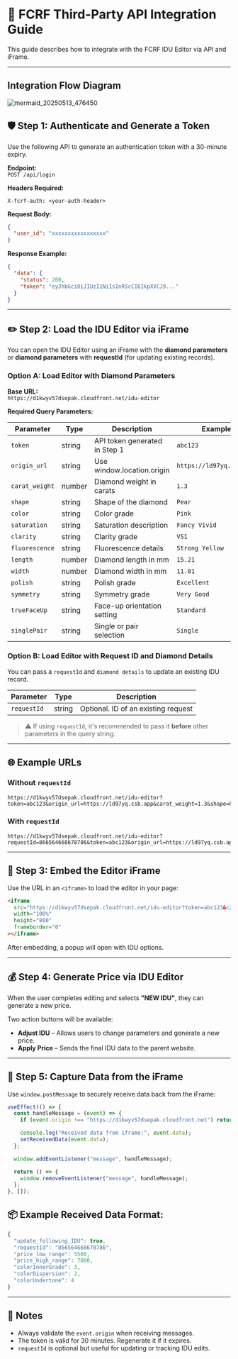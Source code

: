 
# 🔗 FCRF Third-Party API Integration Guide

This guide describes how to integrate with the FCRF IDU Editor via API and iFrame.

---

## Integration Flow Diagram

![mermaid_20250513_476450](https://github.com/user-attachments/assets/586585aa-6bcc-4b90-9c1f-47471d0e0ee1)

## 🛡️ Step 1: Authenticate and Generate a Token

Use the following API to generate an authentication token with a 30-minute expiry.

**Endpoint:**  
`POST /api/login`

**Headers Required:**
```
X-fcrf-auth: <your-auth-header>
```

**Request Body:**
```json
{
  "user_id": "xxxxxxxxxxxxxxxxx"
}
```

**Response Example:**
```json
{
  "data": {
    "status": 200,
    "token": "eyJhbGciOiJIUzI1NiIsInR5cCI6IkpXVCJ9..."
  }
}
```

---

## ✏️ Step 2: Load the IDU Editor via iFrame

You can open the IDU Editor using an iFrame with the **diamond parameters** or **diamond parameters** with **requestId**  (for updating existing records).

### Option A: Load Editor with Diamond Parameters

**Base URL:**  
`https://d1kwyv57dsepak.cloudfront.net/idu-editor`

**Required Query Parameters:**

| Parameter     | Type    | Description                            | Example           |
|--------------|---------|----------------------------------------|-------------------|
| `token`      | string  | API token generated in Step 1          | `abc123`          |
| `origin_url`      | string  | Use window.location.origin          | `https://ld97yq.csb.app`          |
| `carat_weight` | number  | Diamond weight in carats              | `1.3`             |
| `shape`      | string  | Shape of the diamond                   | `Pear`            |
| `color`      | string  | Color grade                            | `Pink`            |
| `saturation` | string  | Saturation description                 | `Fancy Vivid`     |
| `clarity`    | string  | Clarity grade                          | `VS1`             |
| `fluorescence` | string | Fluorescence details                  | `Strong Yellow`   |
| `length`     | number  | Diamond length in mm                   | `15.21`           |
| `width`      | number  | Diamond width in mm                    | `11.01`           |
| `polish`     | string  | Polish grade                           | `Excellent`       |
| `symmetry`   | string  | Symmetry grade                         | `Very Good`       |
| `trueFaceUp` | string  | Face-up orientation setting            | `Standard`        |
| `singlePair` | string  | Single or pair selection               | `Single`          |

### Option B: Load Editor with Request ID and Diamond Details

You can pass a `requestId` and `diamond details` to update an existing IDU record.

| Parameter     | Type    | Description                            |
|---------------|---------|----------------------------------------|
| `requestId`   | string  | Optional. ID of an existing request    |

> ⚠️ If using `requestId`, it's recommended to pass it **before** other parameters in the query string.

---

## 🌐 Example URLs

### Without `requestId`
```
https://d1kwyv57dsepak.cloudfront.net/idu-editor?token=abc123&origin_url=https://ld97yq.csb.app&carat_weight=1.3&shape=Pear&color=Pink&saturation=Fancy%20Vivid&clarity=VS1&fluorescence=Strong%20Yellow&length=15.21&width=11.01&polish=Excellent&symmetry=Very%20Good&trueFaceUp=Standard&singlePair=Single
```

### With `requestId`
```
https://d1kwyv57dsepak.cloudfront.net/idu-editor?requestId=866564668678786&token=abc123&origin_url=https://ld97yq.csb.app&carat_weight=1.3&shape=Pear&color=Pink&saturation=Fancy%20Vivid&clarity=VS1&fluorescence=Strong%20Yellow&length=15.21&width=11.01&polish=Excellent&symmetry=Very%20Good&trueFaceUp=Standard&singlePair=Single
```

---

## 🧩 Step 3: Embed the Editor iFrame

Use the URL in an `<iframe>` to load the editor in your page:

```html
<iframe 
  src="https://d1kwyv57dsepak.cloudfront.net/idu-editor?token=abc123&carat_weight=1.3&shape=Pear&color=Pink&saturation=Fancy%20Vivid&clarity=VS1&fluorescence=Strong%20Yellow&length=15.21&width=11.01&polish=Excellent&symmetry=Very%20Good&trueFaceUp=Standard&singlePair=Single"
  width="100%"
  height="800"
  frameborder="0"
></iframe>
```

After embedding, a popup will open with IDU options.

---

## 💰 Step 4: Generate Price via IDU Editor

When the user completes editing and selects **"NEW IDU"**, they can generate a new price.

Two action buttons will be available:

- **Adjust IDU** – Allows users to change parameters and generate a new price.
- **Apply Price** – Sends the final IDU data to the parent website.

---

## 🔄 Step 5: Capture Data from the iFrame

Use `window.postMessage` to securely receive data back from the iFrame:

```javascript
useEffect(() => {
  const handleMessage = (event) => {
    if (event.origin !== "https://d1kwyv57dsepak.cloudfront.net") return;

    console.log("Received data from iframe:", event.data);
    setReceivedData(event.data);
  };

  window.addEventListener("message", handleMessage);

  return () => {
    window.removeEventListener("message", handleMessage);
  };
}, []);
```

## 📦 Example Received Data Format:


```javascript
{
  "update_following_IDU": true,
  "requestId": "866564668678786",
  "price_low_range": 5500,
  "price_high_range": 7000,
  "colorInnerGrade": 3,
  "colorDispersion": 2,
  "colorUndertone": 4
}

```

---



## 📌 Notes

- Always validate the `event.origin` when receiving messages.
- The token is valid for 30 minutes. Regenerate it if it expires.
- `requestId` is optional but useful for updating or tracking IDU edits.
